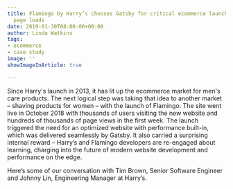 ```yaml
---
title: Flamingo by Harry’s chooses Gatsby for critical ecommerce launch, 5X faster
  page loads
date: 2019-01-30T08:00:00+00:00
author: Linda Watkins
tags:
- ecommerce
- case study
image: ''
showImageInArticle: true

---
```

Since Harry's launch in 2013, it has lit up the ecommerce market for men's care products. The next logical step was taking that idea to another market – shaving products for women – with the launch of Flamingo. The site went live in October 2018 with thousands of users visiting the new website and hundreds of thousands of page views in the first week. The launch triggered the need for an optimized website with performance built-in, which was delivered seamlessly by Gatsby. It also carried a surprising internal reward – Harry’s and Flamingo developers are re-engaged about learning, charging into the future of modern website development and performance on the edge.

Here’s some of our conversation with Tim Brown, Senior Software Engineer and Johnny Lin, Engineering Manager at Harry’s.